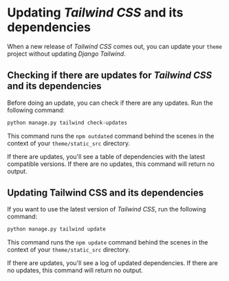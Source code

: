 # Updating *Tailwind CSS* and its dependencies

When a new release of *Tailwind CSS* comes out, you can update your `theme` project without updating *Django Tailwind*.

## Checking if there are updates for *Tailwind CSS* and its dependencies

Before doing an update, you can check if there are any updates. Run the following command:
```bash
python manage.py tailwind check-updates
```
This command runs the `npm outdated` command behind the scenes in the context of your `theme/static_src` directory.

If there are updates, you'll see a table of dependencies with the latest compatible versions.
If there are no updates, this command will return no output.

## Updating Tailwind CSS and its dependencies

If you want to use the latest version of *Tailwind CSS*, run the following command:

```bash
python manage.py tailwind update
```
This command runs the `npm update` command behind the scenes in the context of your `theme/static_src` directory.

If there are updates, you'll see a log of updated dependencies.
If there are no updates, this command will return no output.
